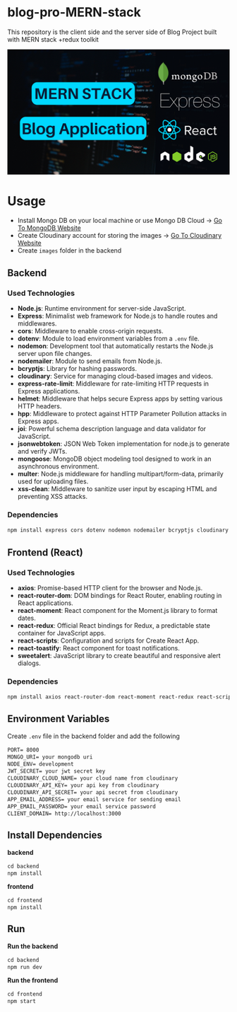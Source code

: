 # blog-pro-MERN-stack
This repository is the client side and the server side of Blog Project built with MERN stack +redux toolkit

<img src="mern.png">

# Usage
- Install Mongo DB on your local machine or use Mongo DB Cloud -> [Go To MongoDB Website](https://www.mongodb.com)
- Create Cloudinary account for storing the images -> [Go To Cloudinary Website](https://cloudinary.com/)
- Create `images` folder in the backend

## Backend

### Used Technologies
- **Node.js**: Runtime environment for server-side JavaScript.
- **Express**: Minimalist web framework for Node.js to handle routes and middlewares.
- **cors**: Middleware to enable cross-origin requests.
- **dotenv**: Module to load environment variables from a `.env` file.
- **nodemon**: Development tool that automatically restarts the Node.js server upon file changes.
- **nodemailer**: Module to send emails from Node.js.
- **bcryptjs**: Library for hashing passwords.
- **cloudinary**: Service for managing cloud-based images and videos.
- **express-rate-limit**: Middleware for rate-limiting HTTP requests in Express applications.
- **helmet**: Middleware that helps secure Express apps by setting various HTTP headers.
- **hpp**: Middleware to protect against HTTP Parameter Pollution attacks in Express apps.
- **joi**: Powerful schema description language and data validator for JavaScript.
- **jsonwebtoken**: JSON Web Token implementation for node.js to generate and verify JWTs.
- **mongoose**: MongoDB object modeling tool designed to work in an asynchronous environment.
- **multer**: Node.js middleware for handling multipart/form-data, primarily used for uploading files.
- **xss-clean**: Middleware to sanitize user input by escaping HTML and preventing XSS attacks.

### Dependencies
```bash
npm install express cors dotenv nodemon nodemailer bcryptjs cloudinary express-rate-limit helmet hpp joi jsonwebtoken mongoose multer xss-clean

```

## Frontend (React)

### Used Technologies
- **axios**: Promise-based HTTP client for the browser and Node.js.
- **react-router-dom**: DOM bindings for React Router, enabling routing in React applications.
- **react-moment**: React component for the Moment.js library to format dates.
- **react-redux**: Official React bindings for Redux, a predictable state container for JavaScript apps.
- **react-scripts**: Configuration and scripts for Create React App.
- **react-toastify**: React component for toast notifications.
- **sweetalert**: JavaScript library to create beautiful and responsive alert dialogs.

### Dependencies
```bash
npm install axios react-router-dom react-moment react-redux react-scripts react-toastify sweetalert

```

## Environment Variables
Create `.env` file in the backend folder and add the following
```
PORT= 8000
MONGO_URI= your mongodb uri
NODE_ENV= development
JWT_SECRET= your jwt secret key
CLOUDINARY_CLOUD_NAME= your cloud name from cloudinary
CLOUDINARY_API_KEY= your api key from cloudinary
CLOUDINARY_API_SECRET= your api secret from cloudinary
APP_EMAIL_ADDRESS= your email service for sending email
APP_EMAIL_PASSWORD= your email service password
CLIENT_DOMAIN= http://localhost:3000 
```


## Install Dependencies
**backend**
```
cd backend
npm install
```
**frontend**
```
cd frontend
npm install
```


## Run
**Run the backend**
```
cd backend
npm run dev
```

**Run the frontend**
```
cd frontend
npm start
```
